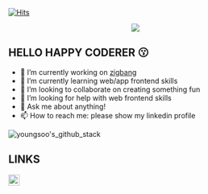 [![Hits](https://hits.seeyoufarm.com/api/count/incr/badge.svg?url=https%3A%2F%2Fgithub.com%2Fgjbae1212%2Fhit-counter)](https://hits.seeyoufarm.com)

<p align="center"><img src="https://i.giphy.com/RThN0hOS2GO4M.gif" /></p>


## HELLO HAPPY CODERER 😗


- 🔭 I’m currently working on [zigbang](https://github.com/zigbang)
- 🌱 I’m currently learning web/app frontend skills
- 👯 I’m looking to collaborate on creating something fun
- 🤔 I’m looking for help with web frontend skills
- 💬 Ask me about anything!
- 📫 How to reach me: please show my linkedin profile

![youngsoo's_github_stack](https://github-readme-stats.vercel.app/api?username=heyman333&show_icons=true&hide_border=true)


## LINKS
<a href="https://www.linkedin.com/in/youngsu-han/">
  <img align="left" alt="Abhishek's LinkdeIN" width="22px" src="https://cdn.jsdelivr.net/npm/simple-icons@v3/icons/linkedin.svg" />
</a>
